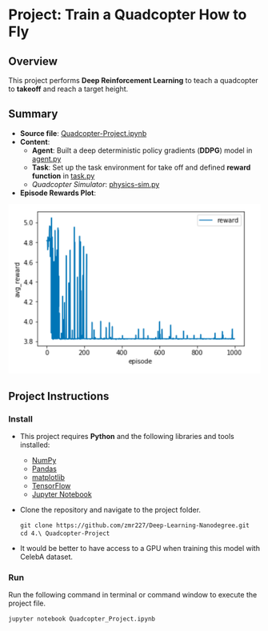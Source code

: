 # Project: Train a Quadcopter How to Fly

## Overview

This project performs **Deep Reinforcement Learning** to teach a quadcopter to **takeoff** and reach a target height.

##  Summary

- **Source file**:  [Quadcopter-Project.ipynb](Quadcopter_Project.ipynb)
- **Content**:
  - **Agent**: Built a deep deterministic policy gradients (**DDPG**) model in [agent.py](agents/agent.py)
  - **Task**: Set up the task environment for take off and defined **reward function** in [task.py](task,py)
  - *Quadcopter Simulator*: [physics-sim.py](physics_sim.py)
- **Episode Rewards Plot**:

![reward-plot](reward-plot.png)

## Project Instructions

### Install

- This project requires **Python** and the following libraries and tools installed:

  - [NumPy](http://www.numpy.org/)
  - [Pandas](http://pandas.pydata.org/)
  - [matplotlib](http://matplotlib.org/)
  - [TensorFlow ](https://www.tensorflow.org/install/)
  - [Jupyter Notebook](http://ipython.org/notebook.html)

- Clone the repository and navigate to the project folder.

  ```
  git clone https://github.com/zmr227/Deep-Learning-Nanodegree.git
  cd 4.\ Quadcopter-Project
  ```

- It would be better to have access to a GPU when training this model with CelebA dataset.


### Run

Run the following command in terminal or command window to execute the project file.

```
jupyter notebook Quadcopter_Project.ipynb
```


